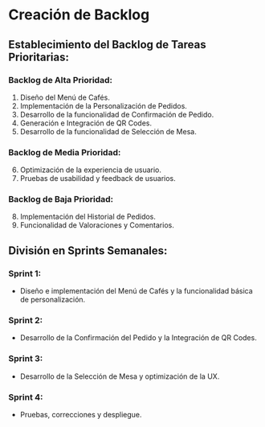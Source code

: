 # Creación de Backlog

## Establecimiento del Backlog de Tareas Prioritarias:

### Backlog de Alta Prioridad:
1. Diseño del Menú de Cafés.
2. Implementación de la Personalización de Pedidos.
3. Desarrollo de la funcionalidad de Confirmación de Pedido.
4. Generación e Integración de QR Codes.
5. Desarrollo de la funcionalidad de Selección de Mesa.

### Backlog de Media Prioridad:
6. Optimización de la experiencia de usuario.
7. Pruebas de usabilidad y feedback de usuarios.

### Backlog de Baja Prioridad:
8. Implementación del Historial de Pedidos.
9. Funcionalidad de Valoraciones y Comentarios.

## División en Sprints Semanales:

### Sprint 1:
- Diseño e implementación del Menú de Cafés y la funcionalidad básica de personalización.

### Sprint 2:
- Desarrollo de la Confirmación del Pedido y la Integración de QR Codes.

### Sprint 3:
- Desarrollo de la Selección de Mesa y optimización de la UX.

### Sprint 4:
- Pruebas, correcciones y despliegue.

